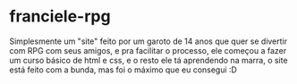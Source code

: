 # franciele-rpg
Simplesmente um "site" feito por um garoto de 14 anos que quer se divertir com RPG com seus amigos, e pra facilitar o processo, ele começou a fazer um curso básico de html e css, e o resto ele tá aprendendo na marra, o site está feito com a bunda, mas foi o máximo que eu consegui :D
